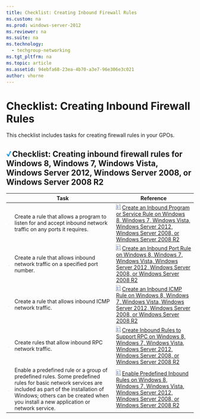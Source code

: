 ```yaml
---
title: Checklist: Creating Inbound Firewall Rules
ms.custom: na
ms.prod: windows-server-2012
ms.reviewer: na
ms.suite: na
ms.technology: 
  - techgroup-networking
ms.tgt_pltfrm: na
ms.topic: article
ms.assetid: 94ebfa68-23ea-4b70-a3e7-96e306e3c021
author: vhorne
---
```

# Checklist: Creating Inbound Firewall Rules
This checklist includes tasks for creating firewall rules in your GPOs.  
  
## <a name="bkmk_section1"></a>![](../Image/2b05dce3-938f-4168-9b8f-1f4398cbdb9b.gif)**Checklist: Creating inbound firewall rules for Windows 8, Windows 7, Windows Vista, Windows Server 2012, Windows Server 2008, or Windows Server 2008 R2**  
  
||Task|Reference|  
|-|--------|-------------|  
|![](../Image/WFAS_icon_checkbox.gif)|Create a rule that allows a program to listen for and accept inbound network traffic on any ports it requires.|![](../Image/15dd35b6-6cc6-421f-93f8-7109920e7144.gif)[Create an Inbound Program or Service Rule on Windows 8, Windows 7, Windows Vista, Windows Server 2012, Windows Server 2008, or Windows Server 2008 R2](../Topic/Create-an-Inbound-Program-or-Service-Rule-on-Windows-8,-Windows-7,-Windows-Vista,-Windows-Server-2012,-Windows-Server-2008,-or-Windows-Server-2008-R2.md)|  
|![](../Image/WFAS_icon_checkbox.gif)|Create a rule that allows inbound network traffic on a specified port number.|![](../Image/15dd35b6-6cc6-421f-93f8-7109920e7144.gif)[Create an Inbound Port Rule on Windows 8, Windows 7, Windows Vista, Windows Server 2012, Windows Server 2008, or Windows Server 2008 R2](../Topic/Create-an-Inbound-Port-Rule-on-Windows-8,-Windows-7,-Windows-Vista,-Windows-Server-2012,-Windows-Server-2008,-or-Windows-Server-2008-R2.md)|  
|![](../Image/WFAS_icon_checkbox.gif)|Create a rule that allows inbound ICMP network traffic.|![](../Image/15dd35b6-6cc6-421f-93f8-7109920e7144.gif)[Create an Inbound ICMP Rule on Windows 8, Windows 7, Windows Vista, Windows Server 2012, Windows Server 2008, or Windows Server 2008 R2](../Topic/Create-an-Inbound-ICMP-Rule-on-Windows-8,-Windows-7,-Windows-Vista,-Windows-Server-2012,-Windows-Server-2008,-or-Windows-Server-2008-R2.md)|  
|![](../Image/WFAS_icon_checkbox.gif)|Create rules that allow inbound RPC network traffic.|![](../Image/15dd35b6-6cc6-421f-93f8-7109920e7144.gif)[Create Inbound Rules to Support RPC on Windows 8, Windows 7,  Windows Vista, Windows Server 2012, Windows Server 2008, or Windows Server 2008 R2](../Topic/Create-Inbound-Rules-to-Support-RPC-on-Windows-8,-Windows-7,--Windows-Vista,-Windows-Server-2012,-Windows-Server-2008,-or-Windows-Server-2008-R2.md)|  
|![](../Image/WFAS_icon_checkbox.gif)|Enable a predefined rule or a group of predefined rules. Some predefined rules for basic network services are included as part of the installation of Windows; others can be created when you install a new application or network service.|![](../Image/15dd35b6-6cc6-421f-93f8-7109920e7144.gif)[Enable Predefined Inbound Rules on Windows 8, Windows 7, Windows Vista, Windows Server 2012, Windows Server 2008, or Windows Server 2008 R2](../Topic/Enable-Predefined-Inbound-Rules-on-Windows-8,-Windows-7,-Windows-Vista,-Windows-Server-2012,-Windows-Server-2008,-or-Windows-Server-2008-R2.md)|  
  
